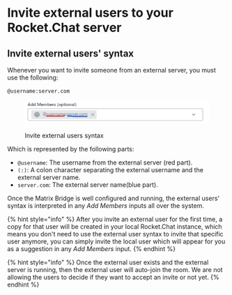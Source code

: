 # Invite external users to your Rocket.Chat server

## Invite external users' syntax

Whenever you want to invite someone from an external server, you must use the following:

```
@username:server.com
```

<figure><img src="../../../../../../.gitbook/assets/Screenshot 2022-12-07 124356.png" alt=""><figcaption><p>Invite external users syntax</p></figcaption></figure>

Which is represented by the following parts:

* `@username`: The username from the external server (red part).
* `(:)`: A colon character separating the external username and the external server name.
* `server.com`: The external server name(blue part).

Once the Matrix Bridge is well configured and running, the external users' syntax is interpreted in any _Add Members_ inputs all over the system.

{% hint style="info" %}
After you invite an external user for the first time, a copy for that user will be created in your local Rocket.Chat instance, which means you don't need to use the external user syntax to invite that specific user anymore, you can simply invite the local user which will appear for you as a suggestion in any _Add Members_ input.
{% endhint %}

{% hint style="info" %}
Once the external user exists and the external server is running, then the external user will auto-join the room. We are not allowing the users to decide if they want to accept an invite or not yet.
{% endhint %}
